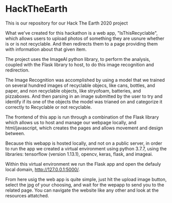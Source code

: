 # HackTheEarth
This is our repository for our Hack The Earth 2020 project

What we've created for this hackathon is a web app, "IsThisRecyclable", which allows users to upload photos of something they are usnure whether is or is not recyclable. And then redirects them to a page providing them with information about that given item.

The project uses the ImageAI python library, to perform the analysis, coupled with the Flask library to host, to do this image recognition and redirection.

The Image Recognition was accomplished by using a model that we trained on several hundred images of recyclable objecs, like cans, bottles, and paper, and non recyclable objects, like stryofoam, batteries, and pizzaboxes. And then parsing in an image submitted by the user to try and identify if its one of the objects the model was trianed on and categorize it correctly to Recyclable or not recyclable.

The frontend of this app is run through a combination of the Flask library which allows us to host and manage our webpage locally, and html/javascript, which creates the pages and allows movement and design between.

Because this webapp is hosted locally, and not on a public server, in order to run the app we created a virtual environment using python 3.7.7, using the libraries: tensorflow (version 1.13.1), opencv, keras, flask, and imageai.


Within this virtual environment we run the Flask app and open the defauly local domain, http://127.0.0.1:5000/.

From here usig the web app is quite simple, just hit the upload image button, select the jpg of your choosing, and wait for the wepapp to send you to the related page. You can navigate the website like any other and look at the resources attatched.
